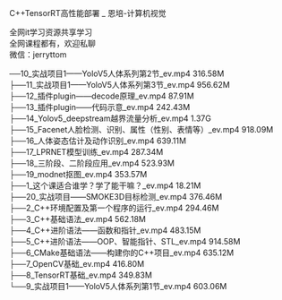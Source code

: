 C++TensorRT高性能部署 _ 恩培-计算机视觉

全网it学习资源共享学习<br>全网课程都有，欢迎私聊<br>微信：jerryttom<br>

──10_实战项目1——YoloV5人体系列第2节_ev.mp4 316.58M<br> ├──11_实战项目1——YoloV5人体系列第3节_ev.mp4 956.62M<br> ├──12_插件plugin——decode原理_ev.mp4 87.91M<br> ├──13_插件plugin——代码示意_ev.mp4 242.43M<br> ├──14_Yolov5_deepstream越界流量分析_ev.mp4 1.37G<br> ├──15_Facenet人脸检测、识别、属性（性别、表情等）_ev.mp4 918.09M<br> ├──16_人体姿态估计及动作识别_ev.mp4 639.11M<br> ├──17_LPRNET模型训练_ev.mp4 287.34M<br> ├──18_三阶段、二阶段应用_ev.mp4 523.93M<br> ├──19_modnet抠图_ev.mp4 353.57M<br> ├──1_这个课适合谁学？学了能干嘛？_ev.mp4 18.21M<br> ├──20_实战项目——SMOKE3D目标检测_ev.mp4 376.46M<br> ├──2_C++环境配置及第一个程序的运行_ev.mp4 294.46M<br> ├──3_C++基础语法_ev.mp4 562.18M<br> ├──4_C++进阶语法——函数和指针_ev.mp4 483.15M<br> ├──5_C++进阶语法——OOP、智能指针、STL_ev.mp4 914.58M<br> ├──6_CMake基础语法——构建你的C++项目_ev.mp4 635.12M<br> ├──7_OpenCV基础_ev.mp4 416.80M<br> ├──8_TensorRT基础_ev.mp4 349.83M<br> └──9_实战项目1——YoloV5人体系列第1节_ev.mp4 603.06M